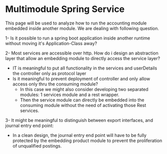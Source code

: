 # Multimodule Spring Service

This page will be used to analyze how to run the accounting module embedded inside another module. We are dealing with following question.

1- Is it possible to run a spring boot application inside another runtime without moving it's Application-Class away?

2- Most services are accessible over http. How do i design an abstraction layer that allow an embedding module to directly access the service layer?
  - IT is meaningful to put all functionality in the services and userDetails the controller only as protocol layer
  - Is it meaningful to prevent deployment of controller and only allow access only thru the consuming module?
  	- In this case we might also consider developing two separated modules: 1 services module and a rest wrapper.
  	- Then the service module can directly be embedded into the consuming module without the need of activating those Rest services.
  	
3- It might be meaningful to distinguish between export interfaces, and journal entry end point:
  - In a clean design, the journal entry end point will have to be fully protected by the embedding product module to prevent the proliferation of unqualified postings.   